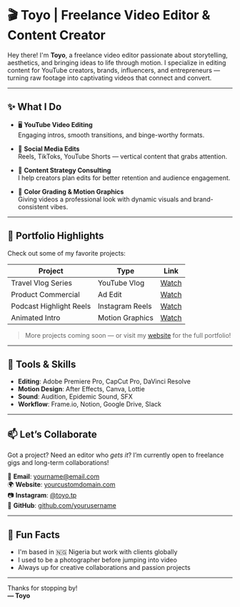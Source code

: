 # 🎬 Toyo | Freelance Video Editor & Content Creator

Hey there! I'm **Toyo**, a freelance video editor passionate about storytelling, aesthetics, and bringing ideas to life through motion. I specialize in editing content for YouTube creators, brands, influencers, and entrepreneurs — turning raw footage into captivating videos that connect and convert.

---

## ✨ What I Do

- 🖥️ **YouTube Video Editing**  
  Engaging intros, smooth transitions, and binge-worthy formats.

- 📱 **Social Media Edits**  
  Reels, TikToks, YouTube Shorts — vertical content that grabs attention.

- 🧠 **Content Strategy Consulting**  
  I help creators plan edits for better retention and audience engagement.

- 🎨 **Color Grading & Motion Graphics**  
  Giving videos a professional look with dynamic visuals and brand-consistent vibes.

---

## 📁 Portfolio Highlights

Check out some of my favorite projects:

| Project | Type | Link |
|--------|------|------|
| Travel Vlog Series | YouTube Vlog | [Watch](https://example.com) |
| Product Commercial | Ad Edit | [Watch](https://example.com) |
| Podcast Highlight Reels | Instagram Reels | [Watch](https://example.com) |
| Animated Intro | Motion Graphics | [Watch](https://example.com) |

> More projects coming soon — or visit my [website](https://yourcustomdomain.com) for the full portfolio!

---

## 💼 Tools & Skills

- **Editing**: Adobe Premiere Pro, CapCut Pro, DaVinci Resolve  
- **Motion Design**: After Effects, Canva, Lottie  
- **Sound**: Audition, Epidemic Sound, SFX  
- **Workflow**: Frame.io, Notion, Google Drive, Slack  

---

## 📫 Let’s Collaborate

Got a project? Need an editor who *gets it*? I’m currently open to freelance gigs and long-term collaborations!

📩 **Email**: [yourname@email.com](mailto:yourname@email.com)  
🌍 **Website**: [yourcustomdomain.com](https://yourcustomdomain.com)  
📷 **Instagram**: [@toyo.tp](https://instagram.com/toyo.tp)  
🐙 **GitHub**: [github.com/yourusername](https://github.com/yourusername)

---

## 🫶 Fun Facts

- I'm based in 🇳🇬 Nigeria but work with clients globally  
- I used to be a photographer before jumping into video  
- Always up for creative collaborations and passion projects  

---

Thanks for stopping by!  
**— Toyo**

